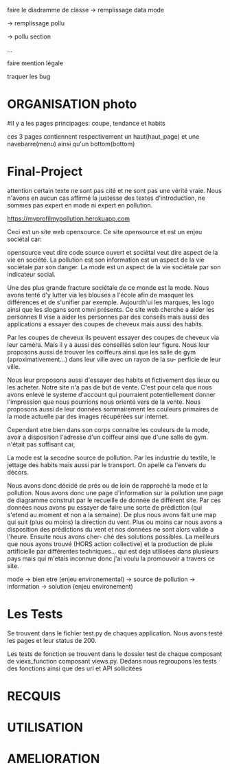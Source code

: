 

faire le diadramme de classe -> remplissage data mode

-> remplissage pollu

-> pollu section

...





faire mention légale 

traquer les bug



# ORGANISATION photo

#Il y a les pages principages: coupe, tendance et habits

ces 3 pages contiennent respectivement un haut(haut_page) et une navebarre(menu) ainsi qu'un bottom(bottom)


# Final-Project

attention certain texte ne sont pas cité et ne sont pas une vérité vraie. Nous n'avons en aucun cas affirmé la justesse des textes
d'introduction, ne sommes pas expert en mode ni expert en pollution. 

https://myprofilmypollution.herokuapp.com

Ceci est un site web opensource. Ce site opensource et est un enjeu sociétal car: 

opensource veut dire code source ouvert et sociétal veut dire aspect de la vie en société. La pollution est son information est un aspect de la vie sociétale par son danger. La mode est un aspect de la vie sociétale par son indicateur social. 

Une des plus grande fracture sociétale de ce monde est la mode. Nous avons tenté d'y lutter via les blouses a l'école afin de masquer
les différences et de s'unifier par exemple. Aujourdh'ui les marques, les logo ainsi que les slogans sont omni présents.
Ce site web cherche a aider les personnes 
Il vise a aider les personnes par des conseils mais aussi des applications a essayer des coupes de cheveux mais aussi des habits.

Par les coupes de cheveux ils peuvent essayer des coupes de cheveux via leur caméra. Mais il y a aussi des conseilles selon leur figure. 
Nous leur proposons aussi de trouver les coiffeurs ainsi que les salle de gym (aproximativement...) dans leur ville avec un rayon de la su-
perficie de leur ville.

Nous leur proposons aussi d'essayer des habits et fictivement des lieux ou les acheter. Notre site n'a pas de but de vente. C'est pour 
cela que nous avons enlevé le systeme d'account qui pourraient potentiellement donner l'impression que nous pourrions nous
orienté vers de la vente. Nous proposons aussi de leur données sommairement les couleurs primaires de la mode actuelle par des images
récupérées sur internet.

Cependant etre bien dans son corps connaitre les couleurs de la mode, avoir a disposition l'adresse d'un coiffeur ainsi que d'une salle de gym.
n'était pas suffisant car,

La mode est la secodne source de pollution. Par les industrie du textile, le jettage des habits mais aussi par le transport. On apelle ca
l'envers du décors.

Nous avons donc décidé de prés ou de loin de rapproché la mode et la pollution. Nous avons donc une page d'information sur la pollution
une page de diagramme construit par le recueille de donnée de différent site. Par ces données nous avons pu essayer de faire une sorte de
prédiction (qui s'etend au moment et non a la semaine). De plus nous avons fait une map qui suit (plus ou moins) la direction du vent.
Plus ou moins car nous avons a disposition des prédictions du vent et nos données ne sont alors valide a l'heure. Ensuite nous avons cher-
ché des solutions possibles. La meilleurs que nous ayons trouvé (HORS action collective) et la production de pluie artificielle par
différentes techniques...
qui est deja utilisées dans plusieurs pays mais qui m'etais inconnue donc j'ai voulu la promouvoir a travers ce site.

mode -> bien etre (enjeu environemental) -> source de pollution -> information -> solution (enjeu environement)

# Les Tests

Se trouvent dans le fichier test.py de chaques application. Nous avons testé les pages et leur status de 200.

Les tests de fonction se trouvent dans le dossier test de chaque composant de viexs_function composant views.py. Dedans nous regroupons les tests des fonctions ainsi que des url et API sollicitées

# RECQUIS


# UTILISATION 

# AMELIORATION
